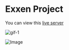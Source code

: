 # Exxen Project

<a href="https://orhanaydinn.github.io/Exxen_project/"/></a>
<p>You can view this <a href="https://orhanaydinn.github.io/Exxen_project/"/>live server</a></p>

![gif-1](https://github.com/user-attachments/assets/0469c798-35b4-4abf-b384-84971e8943fb)




![Image](https://github.com/user-attachments/assets/fabac975-af35-44e0-a76b-5a4e5df479bd)




